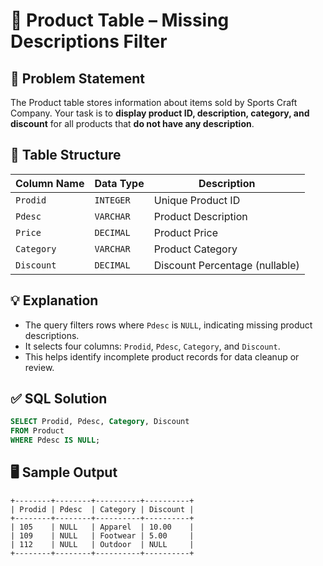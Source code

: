 # 🧾 Product Table – Missing Descriptions Filter

## 📜 Problem Statement  
The Product table stores information about items sold by Sports Craft Company. Your task is to **display product ID, description, category, and discount** for all products that **do not have any description**.

## 🧩 Table Structure

| Column Name | Data Type     | Description                     |
|-------------|---------------|---------------------------------|
| `Prodid`    | `INTEGER`     | Unique Product ID               |
| `Pdesc`     | `VARCHAR`     | Product Description             |
| `Price`     | `DECIMAL`     | Product Price                   |
| `Category`  | `VARCHAR`     | Product Category                |
| `Discount`  | `DECIMAL`     | Discount Percentage (nullable)  |

## 💡 Explanation  
- The query filters rows where `Pdesc` is `NULL`, indicating missing product descriptions.  
- It selects four columns: `Prodid`, `Pdesc`, `Category`, and `Discount`.  
- This helps identify incomplete product records for data cleanup or review.

## ✅ SQL Solution  
```sql
SELECT Prodid, Pdesc, Category, Discount 
FROM Product 
WHERE Pdesc IS NULL;
```

## 🖥️ Sample Output  
```text
+--------+--------+----------+----------+
| Prodid | Pdesc  | Category | Discount |
+--------+--------+----------+----------+
| 105    | NULL   | Apparel  | 10.00    |
| 109    | NULL   | Footwear | 5.00     |
| 112    | NULL   | Outdoor  | NULL     |
+--------+--------+----------+----------+
```
